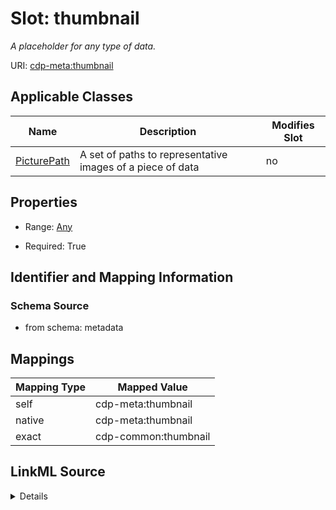 

# Slot: thumbnail


_A placeholder for any type of data._



URI: [cdp-meta:thumbnail](metadatathumbnail)



<!-- no inheritance hierarchy -->





## Applicable Classes

| Name | Description | Modifies Slot |
| --- | --- | --- |
| [PicturePath](PicturePath.md) | A set of paths to representative images of a piece of data |  no  |







## Properties

* Range: [Any](Any.md)

* Required: True





## Identifier and Mapping Information







### Schema Source


* from schema: metadata




## Mappings

| Mapping Type | Mapped Value |
| ---  | ---  |
| self | cdp-meta:thumbnail |
| native | cdp-meta:thumbnail |
| exact | cdp-common:thumbnail |




## LinkML Source

<details>
```yaml
name: thumbnail
description: A placeholder for any type of data.
from_schema: metadata
exact_mappings:
- cdp-common:thumbnail
rank: 1000
alias: thumbnail
owner: PicturePath
domain_of:
- PicturePath
range: Any
required: true
inlined: true
inlined_as_list: true

```
</details>
